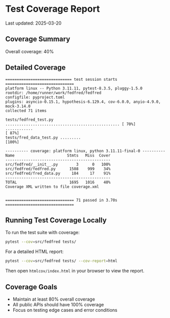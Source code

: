 # Test Coverage Report

Last updated: 2025-03-20

## Coverage Summary

Overall coverage: 40%

## Detailed Coverage

```
============================= test session starts ==============================
platform linux -- Python 3.11.11, pytest-8.3.5, pluggy-1.5.0
rootdir: /home/runner/work/fedfred/fedfred
configfile: pyproject.toml
plugins: asyncio-0.15.1, hypothesis-6.129.4, cov-6.0.0, anyio-4.9.0, mock-3.14.0
collected 71 items

tests/fedfred_test.py .................................................. [ 70%]
............                                                             [ 87%]
tests/fred_data_test.py .........                                        [100%]

---------- coverage: platform linux, python 3.11.11-final-0 ----------
Name                       Stmts   Miss  Cover
----------------------------------------------
src/fedfred/__init__.py        3      0   100%
src/fedfred/fedfred.py      1508    999    34%
src/fedfred/fred_data.py     184     17    91%
----------------------------------------------
TOTAL                       1695   1016    40%
Coverage XML written to file coverage.xml


============================== 71 passed in 3.70s ==============================
```

## Running Test Coverage Locally

To run the test suite with coverage:

```bash
pytest --cov=src/fedfred tests/
```

For a detailed HTML report:

```bash
pytest --cov=src/fedfred tests/ --cov-report=html
```

Then open `htmlcov/index.html` in your browser to view the report.

## Coverage Goals

- Maintain at least 80% overall coverage
- All public APIs should have 100% coverage
- Focus on testing edge cases and error conditions
